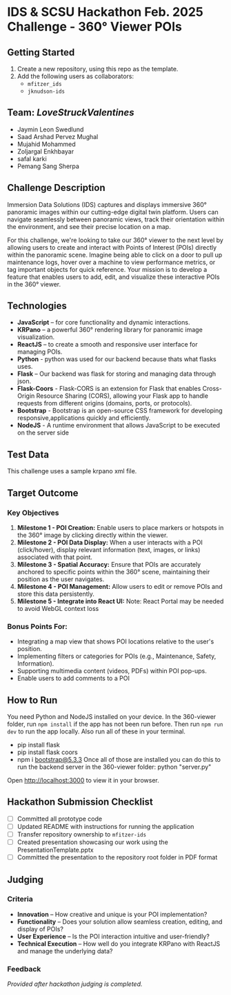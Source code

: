 # IDS & SCSU Hackathon Feb. 2025 Challenge - 360° Viewer POIs

## Getting Started

 1. Create a new repository, using this repo as the template.
 2. Add the following users as collaborators:
	 - `mfitzer_ids`
	 - `jknudson-ids`

## Team:  _LoveStruckValentines_

- Jaymin Leon Swedlund
- Saad Arshad Pervez Mughal
- Mujahid Mohammed
- Zoljargal Enkhbayar
- safal karki
- Pemang Sang Sherpa
## Challenge Description

Immersion Data Solutions (IDS) captures and displays immersive 360° panoramic images within our cutting-edge digital twin platform. Users can navigate seamlessly between panoramic views, track their orientation within the environment, and see their precise location on a map.

For this challenge, we're looking to take our 360° viewer to the next level by allowing users to create and interact with Points of Interest (POIs) directly within the panoramic scene. Imagine being able to click on a door to pull up maintenance logs, hover over a machine to view performance metrics, or tag important objects for quick reference. Your mission is to develop a feature that enables users to add, edit, and visualize these interactive POIs in the 360° viewer.

## Technologies

- **JavaScript** – for core functionality and dynamic interactions.
- **KRPano** – a powerful 360° rendering library for panoramic image visualization.   
- **ReactJS** – to create a smooth and responsive user interface for managing POIs.
- **Python** - python was used for our backend because thats what flasks uses.
- **Flask** – Our backend was flask for storing and managing data through json.
- **Flask-Coors** - Flask-CORS is an extension for Flask that enables Cross-Origin Resource Sharing (CORS), allowing your Flask app to handle requests from different origins (domains, ports, or protocols).
- **Bootstrap** - Bootstrap is an open-source CSS framework for developing responsive,applications quickly and efficiently.
- **NodeJS** - A runtime environment that allows JavaScript to be executed on the server side
## Test Data

This challenge uses a sample krpano xml file.

## Target Outcome

### Key Objectives
1. **Milestone 1 - POI Creation:** Enable users to place markers or hotspots in the 360° image by clicking directly within the viewer.
2. **Milestone 2 - POI Data Display:** When a user interacts with a POI (click/hover), display relevant information (text, images, or links) associated with that point.
3. **Milestone 3 - Spatial Accuracy:** Ensure that POIs are accurately anchored to specific points within the 360° scene, maintaining their position as the user navigates.
4. **Milestone 4 - POI Management:** Allow users to edit or remove POIs and store this data persistently.
5. **Milestone 5 - Integrate into React UI:** Note: React Portal may be needed to avoid WebGL context loss

### Bonus Points For:
- Integrating a map view that shows POI locations relative to the user's position.
- Implementing filters or categories for POIs (e.g., Maintenance, Safety, Information).
- Supporting multimedia content (videos, PDFs) within POI pop-ups.
- Enable users to add comments to a POI

## How to Run
You need Python and NodeJS installed on your device.
In the 360-viewer folder, run `npm install` if the app has not been run before. Then run `npm run dev` to run the app locally.
Also run all of these in your terminal.
- pip install flask
- pip install flask coors
- npm i bootstrap@5.3.3
Once all of those are installed you can do this to run the backend server in the 360-viewer folder:
python "server.py"

Open [http://localhost:3000](http://localhost:3000) to view it in your browser.


## Hackathon Submission Checklist

 - [ ] Committed all prototype code
 - [ ] Updated README with instructions for running the application
 - [ ] Transfer repository ownership to `mfitzer-ids`
 - [ ] Created presentation showcasing our work using the PresentationTemplate.pptx
 - [ ] Committed the presentation to the repository root folder in PDF format

## Judging

### Criteria
- **Innovation** – How creative and unique is your POI implementation?
- **Functionality** – Does your solution allow seamless creation, editing, and display of POIs?
- **User Experience** – Is the POI interaction intuitive and user-friendly?
- **Technical Execution** – How well do you integrate KRPano with ReactJS and manage the underlying data?

### Feedback
_Provided after hackathon judging is completed._
